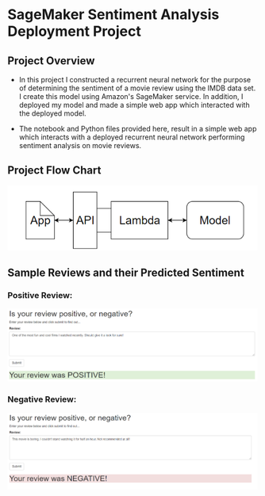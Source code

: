 # SageMaker Sentiment Analysis Deployment Project

## Project Overview
- In this project I constructed a recurrent neural network for the purpose of determining the sentiment of a movie review using the IMDB data set. I create this model using Amazon's SageMaker service. In addition, I deployed my model and made a simple web app which interacted with the deployed model.

- The notebook and Python files provided here, result in a simple web app which interacts with a deployed recurrent neural network performing sentiment analysis on movie reviews.

## Project Flow Chart 
![0](screenshots/diagram.png)


## Sample Reviews and their Predicted Sentiment
### Positive Review:
![0](screenshots/pos-review.png)

### Negative Review:
![0](screenshots/neg-review.png)

